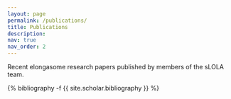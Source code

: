 ```yaml
---
layout: page
permalink: /publications/
title: Publications
description: 
nav: true
nav_order: 2
---
```

Recent elongasome research papers published by members of the sLOLA team.



<div class="publications">

{% bibliography -f {{ site.scholar.bibliography }} %}

</div>
